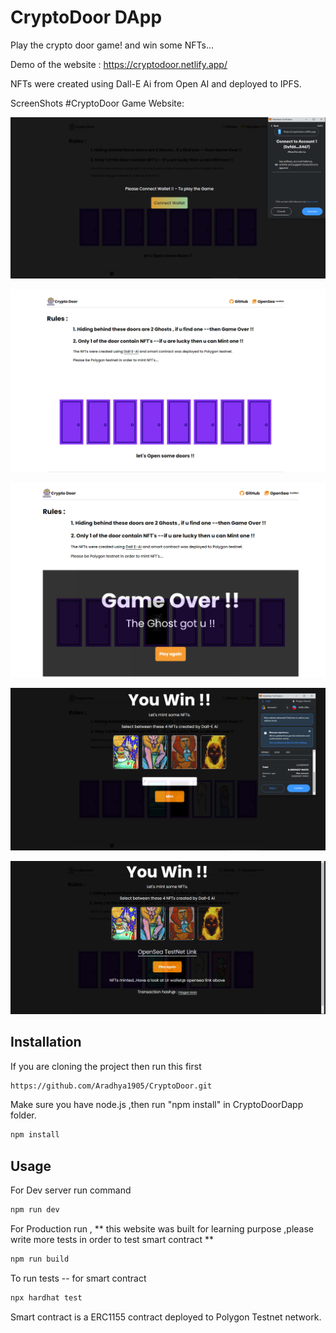 # CryptoDoor DApp

Play the crypto door game! and win some NFTs...

Demo of the website : https://cryptodoor.netlify.app/

NFTs were created using Dall-E Ai from Open AI and deployed to IPFS.

ScreenShots   #CryptoDoor Game Website:

![](./CryptoDoorDapp/src/assets/screenshots/screenshot2.png)

![](./CryptoDoorDapp/src/assets/screenshots/screenshot3.png)

![](./CryptoDoorDapp/src/assets/screenshots/screenshot4.png)

![](./CryptoDoorDapp/src/assets/screenshots/mint.png)

![](./CryptoDoorDapp/src/assets/screenshots/AfterMint.PNG)

## Installation

If you are cloning the project then run this first

```sh
https://github.com/Aradhya1905/CryptoDoor.git
```
Make sure you have node.js ,then run "npm install" in CryptoDoorDapp folder.

```sh
npm install
```

## Usage

For Dev server run command

```sh
npm run dev
```
For Production run , ** this website was built for learning purpose ,please write more tests in order to test smart contract **

```sh
npm run build
```

To run tests -- for smart contract
```sh
npx hardhat test
``` 
Smart contract is a ERC1155 contract deployed to Polygon Testnet network.



